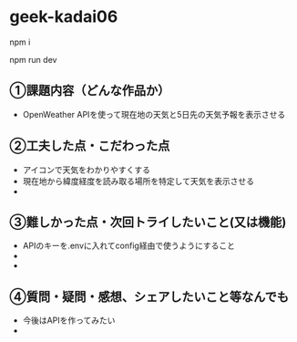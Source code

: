 # geek-kadai06

npm i

npm run dev

## ①課題内容（どんな作品か）

  - OpenWeather APIを使って現在地の天気と5日先の天気予報を表示させる

## ②工夫した点・こだわった点

  - アイコンで天気をわかりやすくする
  - 現在地から緯度経度を読み取る場所を特定して天気を表示させる
  - 

## ③難しかった点・次回トライしたいこと(又は機能)

  - APIのキーを.envに入れてconfig経由で使うようにすること
  - 
  - 

## ④質問・疑問・感想、シェアしたいこと等なんでも

  - 今後はAPIを作ってみたい
  - 